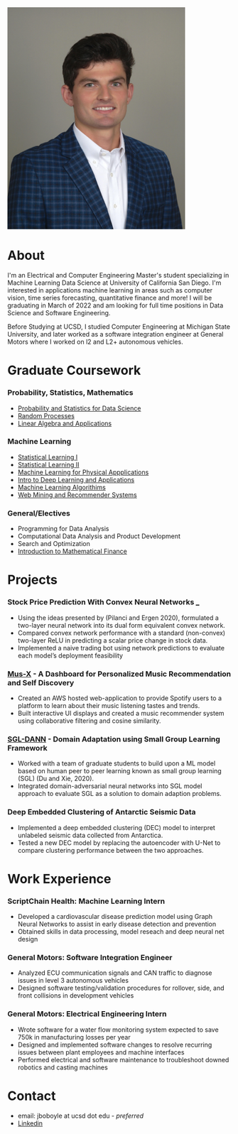
<img src="./headshot_.jpg" alt="drawing" width="400"/>

# About

I'm an Electrical and Computer Engineering Master's student specializing in Machine Learning Data Science at University of California San Diego. I'm interested in applications machine learning in areas such as computer vision, time series forecasting, quantitative finance and more! I will be graduating in March of 2022 and am looking for full time positions in Data Science and Software Engineering.  

Before Studying at UCSD, I studied Computer Engineering at Michigan State University, and later worked as a software integration engineer at General Motors where I worked on l2 and L2+ autonomous vehicles.

# Graduate Coursework

### Probability, Statistics, Mathematics
- [Probability and Statistics for Data Science](https://catalog.ucsd.edu/courses/ECE.html#ece225a)
- [Random Processes](https://catalog.ucsd.edu/courses/ECE.html#ece250)
- [Linear Algebra and Applications](https://catalog.ucsd.edu/courses/ECE.html#ece269)

### Machine Learning
- [Statistical Learning I](http://www.svcl.ucsd.edu/courses/ece271A/ece271A.htm)
- [Statistical Learning II](http://www.svcl.ucsd.edu/courses/ece271B-F09/)
- [Machine Learning for Physical Appplications](https://catalog.ucsd.edu/courses/ECE.html#ece228)
- [Intro to Deep Learning and Applications](https://xiaolonw.github.io/ece176/schedule.html)
- [Machine Learning Algorithims](https://cse.ucsd.edu/graduate/courses/course-descriptions/cse250b-principles-artificial-intelligence-learning-algorithms)
- [Web Mining and Recommender Systems](https://cseweb.ucsd.edu/classes/fa21/cse258-b/)

### General/Electives 
- Programming for Data Analysis 
- Computational Data Analysis and Product Development 
- Search and Optimization
- [Introduction to Mathematical Finance]()

# Projects 
### Stock Price Prediction With Convex Neural Networks [_](https://github.com/jboboyle/jboboyle.github.io/tree/gh-pages/docs/ECE_271B_Report.pdf)
- Using the ideas presented by (Pilanci and Ergen 2020), formulated a two-layer neural network into its dual form equivalent convex network.
- Compared convex network performance with a standard (non-convex) two-layer ReLU in predicting a scalar price change in stock data.
- Implemented a naive trading bot using network predictions to evaluate each model’s deployment feasibility

### [Mus-X](https://github.com/jboboyle/ECE229) - A Dashboard for Personalized Music Recommendation and Self Discovery
- Created an AWS hosted web-application to provide Spotify users to a platform to learn about their music listening tastes and trends.
- Built interactive UI displays and created a music recommender system using collaborative filtering and cosine similarity. 

### [SGL-DANN](https://github.com/jboboyle/jboboyle.github.io/tree/gh-pages/docs/SGL-DANN.pdf) - Domain Adaptation using Small Group Learning Framework
- Worked with a team of graduate students to build upon a ML model based on human peer to peer learning known as small group learning (SGL) (Du and Xie, 2020). 
- Integrated domain-adversarial neural networks into SGL model approach to evaluate SGL as a solution to domain adaption problems.  

### Deep Embedded Clustering of Antarctic Seismic Data
- Implemented a deep embedded clustering (DEC) model to interpret unlabeled seismic data collected from Antarctica.
- Tested a new DEC model by replacing the autoencoder with U-Net to compare clustering performance between the two approaches.

# Work Experience

### ScriptChain Health: Machine Learning Intern
- Developed a cardiovascular disease prediction model using Graph Neural Networks to assist in early disease 
detection and prevention
- Obtained skills in data processing, model reseach and deep neural net design 
### General Motors: Software Integration Engineer
- Analyzed ECU communication signals and CAN traffic to diagnose issues in level 3 autonomous vehicles
- Designed software testing/validation procedures for rollover, side, and front collisions in development vehicles
### General Motors: Electrical Engineering Intern
- Wrote software for a water flow monitoring system expected to save 750k in manufacturing losses per year
- Designed and implemented software changes to resolve recurring issues between plant employees and machine interfaces
- Performed electrical and software maintenance to troubleshoot downed robotics and casting machines 


# Contact 
- email: jboboyle at ucsd dot edu - *preferred*
- [Linkedin](https://www.linkedin.com/in/jack-o-boyle-209b28170/) 

